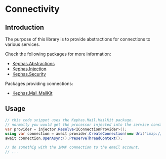 # Connectivity

## Introduction

The purpose of this library is to provide abstractions for connections to various services.

Check the following packages for more information:
* [Kephas.Abstractions](https://www.nuget.org/packages/Kephas.Abstractions)
* [Kephas.Injection](https://www.nuget.org/packages/Kephas.Injection)
* [Kephas.Security](https://www.nuget.org/packages/Kephas.Security)

Packages providing connections:
* [Kephas.Mail.MailKit](https://www.nuget.org/packages/Kephas.Mail.MailKit)

## Usage

```C#
// this code snippet uses the Kephas.Mail.MailKit package. 
// normally you would get the processor injected into the service constructor.
var provider = injector.Resolve<IConnectionProvider>();
using var connection = await provider.CreateConnection(new Uri("imap://my.server.com:993/john.doe"), new UserClearTextPasswordCredentials("john", "doe"));
await connection.OpenAsync().PreserveThreadContext();

// do somethig with the IMAP connection to the email account.
// ...

```
